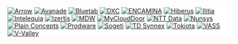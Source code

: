 <div class="sponsors_container" style="background-color: white">
                                <a class="linkSponsor" href="http://www.arrow.es" target="_blank"><img src="https://globalazure.es/image/GWAB/Sponsors/Arrow-250.png" alt="Arrow"></a>                             
                                <a class="linkSponsor" href="https://www.avanade.com/es-es" target="_blank">
                                    <img src="https://globalazure.es/image/GWAB/Sponsors/Avanade250-b.png" alt="Avanade"></a>
                                <a class="linkSponsor" href="https://www.bluetab.com/" target="_blank">
                                    <img src="https://globalazure.es/image/GWAB/Sponsors/bluetab-250.png" alt="Bluetab"></a>    
                                <a class="linkSponsor" href="http://dxc.com" target="_blank">
                                    <img src="https://globalazure.es/image/GWAB/Sponsors/DXC-250.png" alt="DXC"></a>
                                <a class="linkSponsor" href="http://www.encamina.com" target="_blank">
                                    <img src="https://globalazure.es/image/GWAB/Sponsors/Encamina_250.png" alt="ENCAMINA"></a>
                                <a class="linkSponsor" href="https://www.hiberus.com/" target="_blank">
                                    <img src="https://globalazure.es/image/GWAB/Sponsors/hiberus-250.png" alt="Hiberus"></a>
                                <a class="linkSponsor" href="http://www.ilitia.com" target="_blank">
                                    <img src="https://globalazure.es/image/GWAB/Sponsors/ilitia_250.png" alt="Ilitia"></a>
                                <a class="linkSponsor" href="https://intelequia.com" target="_blank">
                                    <img src="https://globalazure.es/image/GWAB/Sponsors/intelequia-c.png" alt="Intelequia"></a>
                                <a class="linkSponsor" href="https://www.izertis.com" target="_blank">
                                    <img src="https://globalazure.es/image/GWAB/Sponsors/izertis-250.png" alt="Izertis"></a>
                                <a class="linkSponsor" href="https://www.mdwpartners.com/" target="_new">
                                    <img src="https://globalazure.es/image/GWAB/Sponsors/MDW-250.png" alt="MDW"></a>
                                <a class="linkSponsor" href="https://myclouddoor.com/" target="_blank">
                                    <img src="https://globalazure.es/image/GWAB/Sponsors/MyCloudDoor2023-250.png" alt="MyCloudDoor"></a>
                                <a class="linkSponsor" href="https://es.nttdata.com/" target="_blank">
                                    <img src="https://globalazure.es/image/GWAB/Sponsors/NTT-DATA-250.png" alt="NTT Data"></a>
                                <a class="linkSponsor" href="http://www.nunsys.com" target="_blank">
                                    <img src="https://globalazure.es/image/GWAB/Sponsors/nunsysgroup250.png" alt="Nunsys"></a>
                                <a class="linkSponsor" href="http://www.plainconcepts.com" target="_blank">
                                    <img src="https://globalazure.es/image/GWAB/Sponsors/plainconcepts-250-2024.png" alt="Plain Concepts"></a>
                                <a class="linkSponsor" href="http://www.prodwaregroup.com" target="_blank">
                                    <img src="https://globalazure.es/image/GWAB/Sponsors/Prodware250.png" alt="Prodware"></a>
                                <a class="linkSponsor" href="https://www.sogeti.com/" target="_blank">
                                    <img src="https://globalazure.es/image/GWAB/Sponsors/Sogeti2023-250.png" alt="Sogeti"></a>
                                <a class="linkSponsor" href="https://es.tdsynnex.com/" target="_blank">
                                    <img src="https://globalazure.es/image/GWAB/Sponsors/tdsynnex-250.png" alt="TD Synnex"></a>  
                                <a class="linkSponsor" href="https://tokiota.com" target="_blank">
                                    <img src="https://globalazure.es/image/GWAB/Sponsors/Tokiota-250.png" alt="Tokiota"></a>  
                                <a class="linkSponsor" href="https://vasscompany.com/spain/es/" target="_blank">
                                    <img src="https://globalazure.es/image/GWAB/Sponsors/VASS-250b.png" alt="VASS"></a>                               
                                <a class="linkSponsor" href="https://www.v-valley.com" target="_blank">
                                    <img src="https://globalazure.es/image/GWAB/Sponsors/V-Valley-250.png" alt="V-Valley"></a>                               
                            </div>
